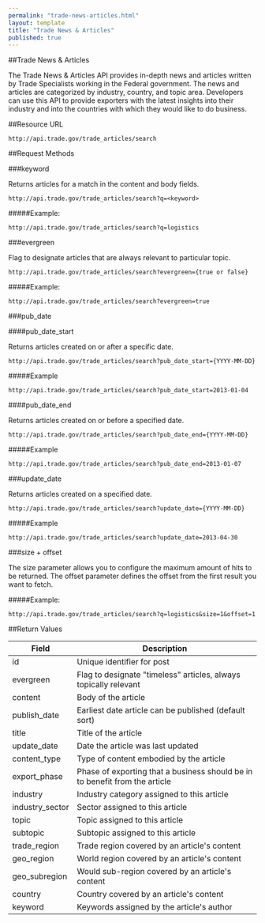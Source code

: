 ```yaml
---
permalink: "trade-news-articles.html"
layout: template
title: "Trade News & Articles"
published: true
---
```


##Trade News & Articles

The Trade News & Articles API provides in-depth news and articles written by Trade Specialists working in the Federal government.  The news and articles are categorized by industry, country, and topic area.  Developers can use this API to provide exporters with the latest insights into their industry and into the countries with which they would like to do business.

##Resource URL

    http://api.trade.gov/trade_articles/search

##Request Methods

###keyword

Returns articles for a match in the content and body fields.

    http://api.trade.gov/trade_articles/search?q=<keyword>

#####Example:

    http://api.trade.gov/trade_articles/search?q=logistics

###evergreen

Flag to designate articles that are always relevant to particular topic.

    http://api.trade.gov/trade_articles/search?evergreen={true or false}

#####Example:

    http://api.trade.gov/trade_articles/search?evergreen=true

###pub_date

####pub_date_start

Returns articles created on or after a specific date.

    http://api.trade.gov/trade_articles/search?pub_date_start={YYYY-MM-DD}

#####Example

    http://api.trade.gov/trade_articles/search?pub_date_start=2013-01-04

####pub_date_end

Returns articles created on or before a specified date.

    http://api.trade.gov/trade_articles/search?pub_date_end={YYYY-MM-DD}

#####Example

    http://api.trade.gov/trade_articles/search?pub_date_end=2013-01-07

###update_date

Returns articles created on a specified date.

    http://api.trade.gov/trade_articles/search?update_date={YYYY-MM-DD}

#####Example

    http://api.trade.gov/trade_articles/search?update_date=2013-04-30

###size + offset

The size parameter allows you to configure the maximum amount of hits to be returned. The offset parameter defines the offset from the first result you want to fetch.

#####Example:

    http://api.trade.gov/trade_articles/search?q=logistics&size=1&offset=1
    
##Return Values

| Field             | Description                                                     |
| ----------------- | --------------------------------------------------------------- |
| id                | Unique identifier for post                                      |
| evergreen | Flag to designate "timeless" articles, always topically relevant |
| content	| Body of the article |
| publish_date | Earliest date article can be published (default sort) |
| title | Title of the article |
| update_date | Date the article was last updated |
| content_type | Type of content embodied by the article |
| export_phase | Phase of exporting that a business should be in to benefit from the article |
| industry | Industry category assigned to this article |
| industry_sector | Sector assigned to this article |
| topic | Topic assigned to this article |
| subtopic | Subtopic assigned to this article |
| trade_region | Trade region covered by an article's content |
| geo_region | World region covered by an article's content |
| geo_subregion | Would sub-region covered by an article's content |
| country | Country covered by an article's content |
| keyword | Keywords assigned by the article's author |